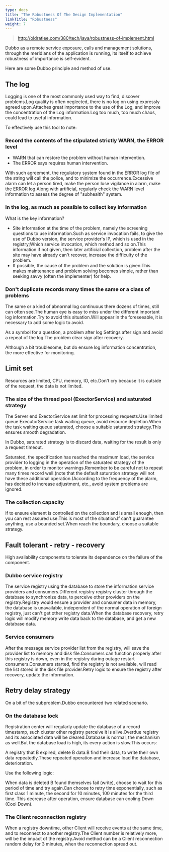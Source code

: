 ```yaml
---
type: docs
title: "The Robustness Of The Design Implementation"
linkTitle: "Robustness"
weight: 7
---
```



> http://oldratlee.com/380/tech/java/robustness-of-implement.html


Dubbo as a remote service exposure, calls and management solutions, through the meridians of the application is running, its itself to achieve robustness of importance is self-evident.

Here are some Dubbo principle and method of use.

## The log

Logging is one of the most commonly used way to find, discover problems.Log quality is often neglected, there is no log on using expressly agreed upon.Attaches great importance to the use of the Log, and improve the concentration of the Log information.Log too much, too much chaos, could lead to useful information.

To effectively use this tool to note:

### Record the contents of the stipulated strictly WARN, the ERROR level

* WARN that can restore the problem without human intervention.
* The ERROR says requires human intervention.

With such agreement, the regulatory system found in the ERROR log file of the string will call the police, and to minimize the occurrence.Excessive alarm can let a person tired, make the person lose vigilance in alarm, make the ERROR log.Along with artificial, regularly check the WARN level information to assess the degree of "subhealth" system.

### In the log, as much as possible to collect key information

What is the key information?

* Site information at the time of the problem, namely the screening questions to use information.Such as service invocation fails, to give the use of Dubbo version, the service provider's IP, which is used in the registry;Which service invocation, which method and so on.This information if not given, then later artificial collection, problem after the site may have already can't recover, increase the difficulty of the problem.
* If possible, the cause of the problem and the solution is given.This makes maintenance and problem solving becomes simple, rather than seeking savvy (often the implementer) for help.

### Don't duplicate records many times the same or a class of problems

The same or a kind of abnormal log continuous there dozens of times, still can often see.The human eye is easy to miss under the different important log information.Try to avoid this situation.Will appear in the foreseeable, it is necessary to add some logic to avoid.

As a symbol for a question, a problem after log Settings after sign and avoid a repeat of the log.The problem clear sign after recovery.

Although a bit troublesome, but do ensure log information concentration, the more effective for monitoring.

## Limit set

Resources are limited, CPU, memory, IO, etc.Don't cry because it is outside of the request, the data is not limited.

### The size of the thread pool (ExectorService) and saturated strategy

The Server end ExectorService set limit for processing requests.Use limited queue ExecutorService task waiting queue, avoid resource depletion.When the task waiting queue saturated, choose a suitable saturated strategy.This ensures smooth degradation.

In Dubbo, saturated strategy is to discard data, waiting for the result is only a request timeout.

Saturated, the specification has reached the maximum load, the service provider to logging in the operation of the saturated strategy of the problem, in order to monitor warnings.Remember to be careful not to repeat many times record well.(note that the default saturation strategy will not have these additional operation.)According to the frequency of the alarm, has decided to increase adjustment, etc., avoid system problems are ignored.

### The collection capacity

If to ensure element is controlled on the collection and is small enough, then you can rest assured use.This is most of the situation.If can't guarantee anything, use a bounded set.When reach the boundary, choose a suitable strategy.

## Fault tolerant - retry - recovery

High availability components to tolerate its dependence on the failure of the component.

### Dubbo service registry

The service registry using the database to store the information service providers and consumers.Different registry registry cluster through the database to synchronize data, to perceive other providers on the registry.Registry would ensure a provider and consumer data in memory, the database is unavailable, independent of the normal operation of foreign registry, just can't get other registry data.When the database recovery, retry logic will modify memory write data back to the database, and get a new database data.

### Service consumers

After the message service provider list from the registry, will save the provider list to memory and disk file.Consumers can function properly after this registry is down, even in the registry during outage restart consumers.Consumers started, find the registry is not available, will read the list stored in the disk file provider.Retry logic to ensure the registry after recovery, update the information.

## Retry delay strategy

On a bit of the subproblem.Dubbo encountered two related scenario.

### On the database lock

Registration center will regularly update the database of a record timestamp, such cluster other registry perceive it is alive.Overdue registry and its associated data will be cleared.Database is normal, the mechanism as well.But the database load is high, its every action is slow.This occurs:

A registry that B expired, delete B data.B find their data, to write their own data repeatedly.These repeated operation and increase load the database, deterioration.

Use the following logic:

When data is deleted B found themselves fail (write), choose to wait for this period of time and try again.Can choose to retry time exponentially, such as first class 1 minute, the second for 10 minutes, 100 minutes for the third time.
This decrease after operation, ensure database can cooling Down (Cool Down).

### The Client reconnection registry

When a registry downtime, other Client will receive events at the same time, and to reconnect to another registry.The Client number is relatively more, will be the impact of the registry.Avoid method can be a Client reconnection random delay for 3 minutes, when the reconnection spread out.
